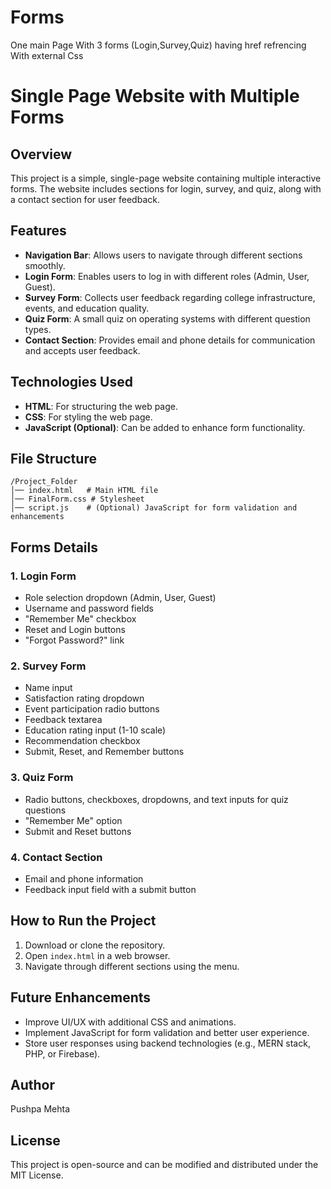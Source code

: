 # Forms
One main Page With 3 forms (Login,Survey,Quiz) having href refrencing With external Css
# Single Page Website with Multiple Forms

## Overview
This project is a simple, single-page website containing multiple interactive forms. The website includes sections for login, survey, and quiz, along with a contact section for user feedback.

## Features
- **Navigation Bar**: Allows users to navigate through different sections smoothly.
- **Login Form**: Enables users to log in with different roles (Admin, User, Guest).
- **Survey Form**: Collects user feedback regarding college infrastructure, events, and education quality.
- **Quiz Form**: A small quiz on operating systems with different question types.
- **Contact Section**: Provides email and phone details for communication and accepts user feedback.

## Technologies Used
- **HTML**: For structuring the web page.
- **CSS**: For styling the web page.
- **JavaScript (Optional)**: Can be added to enhance form functionality.

## File Structure
```
/Project_Folder
│── index.html   # Main HTML file
│── FinalForm.css # Stylesheet
│── script.js    # (Optional) JavaScript for form validation and enhancements
```

## Forms Details
### 1. Login Form
- Role selection dropdown (Admin, User, Guest)
- Username and password fields
- "Remember Me" checkbox
- Reset and Login buttons
- "Forgot Password?" link

### 2. Survey Form
- Name input
- Satisfaction rating dropdown
- Event participation radio buttons
- Feedback textarea
- Education rating input (1-10 scale)
- Recommendation checkbox
- Submit, Reset, and Remember buttons

### 3. Quiz Form
- Radio buttons, checkboxes, dropdowns, and text inputs for quiz questions
- "Remember Me" option
- Submit and Reset buttons

### 4. Contact Section
- Email and phone information
- Feedback input field with a submit button

## How to Run the Project
1. Download or clone the repository.
2. Open `index.html` in a web browser.
3. Navigate through different sections using the menu.

## Future Enhancements
- Improve UI/UX with additional CSS and animations.
- Implement JavaScript for form validation and better user experience.
- Store user responses using backend technologies (e.g., MERN stack, PHP, or Firebase).

## Author
Pushpa Mehta

## License
This project is open-source and can be modified and distributed under the MIT License.

